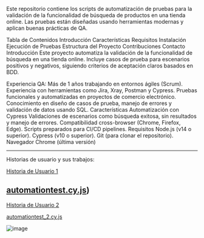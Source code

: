 
Este repositorio contiene los scripts de automatización de pruebas para la validación de la funcionalidad de búsqueda de productos en una tienda online. Las pruebas están diseñadas usando herramientas modernas y aplican buenas prácticas de QA.

Tabla de Contenidos
Introducción
Características
Requisitos
Instalación
Ejecución de Pruebas
Estructura del Proyecto
Contribuciones
Contacto
Introducción
Este proyecto automatiza la validación de la funcionalidad de búsqueda en una tienda online. Incluye casos de prueba para escenarios positivos y negativos, siguiendo criterios de aceptación claros basados en BDD.

Experiencia QA:
Más de 1 años trabajando en entornos ágiles (Scrum).
Experiencia con herramientas como Jira, Xray, Postman y Cypress.
Pruebas funcionales y automatizadas en proyectos de comercio electrónico.
Conocimiento en diseño de casos de prueba, manejo de errores y validación de datos usando SQL.
Características
Automatización con Cypress
Validaciones de escenarios como búsqueda exitosa, sin resultados y manejo de errores.
Compatibilidad cross-browser (Chrome, Firefox, Edge).
Scripts preparados para CI/CD pipelines.
Requisitos
Node.js (v14 o superior).
Cypress (v10 o superior).
Git (para clonar el repositorio).
Navegador Chrome (última versión)

----------------------------------------------------------------------------------

Historias de usuario y sus trabajos:

[Historia de Usuario 1](https://github.com/gonzalopetenarqa/Repositorio-QA-Automation/blob/main/Historias%20de%20usuario/Historias%20de%20Usuario%201.md)

[automationtest.cy.js](https://github.com/gonzalopetenarqa/Repositorio-QA-Automation/blob/main/cypress/e2e/automationtest.cy.js))
----------------------------------------------------------------------------------

[Historia de Usuario 2]([https://github.com/gonzalopetenarqa/Repositorio-QA-Automation/blob/main/Historias%20de%20usuario/Historias%20de%20Usuario%201.md])

[automationtest_2.cy.js](cypress/e2e/automationtest_2.cy.js)


![image](https://github.com/user-attachments/assets/f5243460-0fd3-4de9-90c9-1da50e5e4719)

